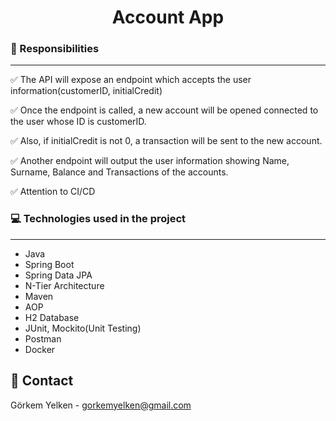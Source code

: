 <h1 align="center">Account App</h1>

### 📝 Responsibilities
---

✅ The API will expose an endpoint which accepts the user information(customerID, initialCredit)

✅ Once the endpoint is called, a new account will be opened connected to the user whose ID is customerID.

✅ Also, if initialCredit is not 0, a transaction will be sent to the new account.

✅ Another endpoint will output the user information showing Name, Surname, Balance and Transactions of the accounts.

✅ Attention to CI/CD

### 💻 Technologies used in the project
---

*   Java
*   Spring Boot
*   Spring Data JPA
*   N-Tier Architecture
*   Maven
*   AOP 
*   H2 Database
*   JUnit, Mockito(Unit Testing)
*   Postman
*   Docker

<h2>📧 Contact</h2>

Görkem Yelken - [gorkemyelken@gmail.com](mailto:gorkemyelken@gmail.com)
